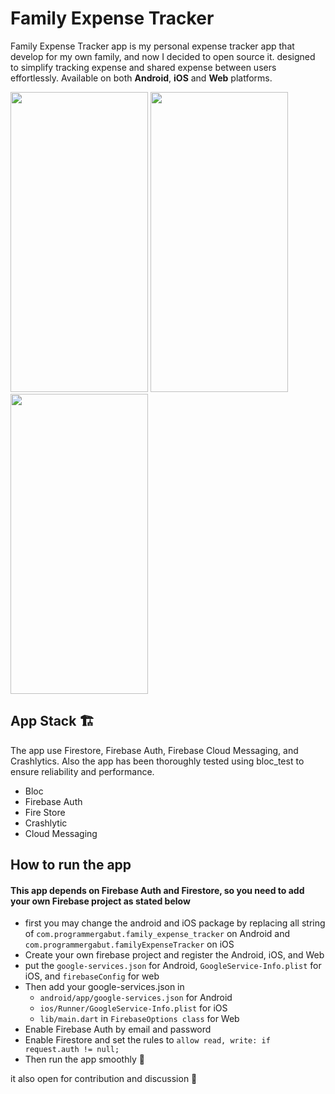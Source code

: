 # Family Expense Tracker
Family Expense Tracker app is my personal expense tracker app that develop for my own family, and now I decided to open source it. 
designed to simplify tracking expense and shared expense between users effortlessly. Available on both **Android**, **iOS** and **Web** platforms.

<image src="assets/record.gif" width="220" height="480"> </image>
<image src="https://github.com/jiwomdf/Family_Expense_Tracker/blob/main/github_assets/ios.png" width="220" height="480"> </image>
<image src="https://github.com/jiwomdf/Family_Expense_Tracker/blob/main/github_assets/Simulator%20Screenshot%20-%20iPhone%2013%20-%202024-09-04%20at%2023.03.51.png" width="220" height="480"> </image>

## App Stack 🏗️
The app use Firestore, Firebase Auth, Firebase Cloud Messaging, and Crashlytics. Also the app has been thoroughly tested using bloc_test to ensure reliability and performance.
- Bloc
- Firebase Auth
- Fire Store
- Crashlytic
- Cloud Messaging

## How to run the app
#### This app depends on Firebase Auth and Firestore, so you need to add your own Firebase project as stated below
- first you may change the android and iOS package by replacing all string of `com.programmergabut.family_expense_tracker` on Android and `com.programmergabut.familyExpenseTracker` on iOS
- Create your own firebase project and register the Android, iOS, and Web
- put the `google-services.json` for Android, `GoogleService-Info.plist` for iOS, and `firebaseConfig` for web
- Then add your google-services.json in 
  - `android/app/google-services.json` for Android
  -  `ios/Runner/GoogleService-Info.plist` for iOS
  -  `lib/main.dart` in `FirebaseOptions class` for Web
- Enable Firebase Auth by email and password
- Enable Firestore and set the rules to `allow read, write: if request.auth != null;`
- Then run the app smoothly 🥳

it also open for contribution and discussion 🙏
<br><br>
